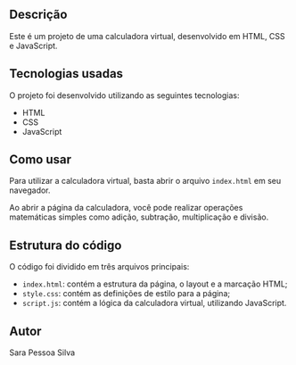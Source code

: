 ## Descrição

Este é um projeto de uma calculadora virtual, desenvolvido em HTML, CSS e JavaScript.

## Tecnologias usadas

<p>O projeto foi desenvolvido utilizando as seguintes tecnologias:</p>

- HTML
- CSS
- JavaScript

## Como usar

<p>Para utilizar a calculadora virtual, basta abrir o arquivo <code>index.html</code> em seu navegador.</p>

<p>Ao abrir a página da calculadora, você pode realizar operações matemáticas simples como adição, subtração, multiplicação e divisão.</p>

## Estrutura do código

<p>O código foi dividido em três arquivos principais:</p>

- `index.html`: contém a estrutura da página, o layout e a marcação HTML;
- `style.css`: contém as definições de estilo para a página;
- `script.js`: contém a lógica da calculadora virtual, utilizando JavaScript.

## Autor

Sara Pessoa Silva
